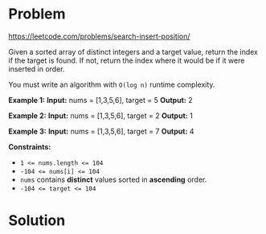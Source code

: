 # Problem
https://leetcode.com/problems/search-insert-position/

Given a sorted array of distinct integers and a target value, return the index if the target is found. If not, return the index where it would be if it were inserted in order.

You must write an algorithm with `O(log n)` runtime complexity.

**Example 1:**
**Input:** nums = [1,3,5,6], target = 5
**Output:** 2

**Example 2:**
**Input:** nums = [1,3,5,6], target = 2
**Output:** 1

**Example 3:**
**Input:** nums = [1,3,5,6], target = 7
**Output:** 4

**Constraints:**
-   `1 <= nums.length <= 104`
-   `-104 <= nums[i] <= 104`
-   `nums` contains **distinct** values sorted in **ascending** order.
-   `-104 <= target <= 104`

# Solution


